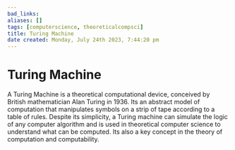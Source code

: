 ```yaml
---
bad_links: 
aliases: []
tags: [computerscience, theoreticalcompsci]
title: Turing Machine
date created: Monday, July 24th 2023, 7:44:20 pm
---
```

# Turing Machine

A Turing Machine is a theoretical computational device, conceived by British mathematician Alan Turing in 1936. Its an abstract model of computation that manipulates symbols on a strip of tape according to a table of rules. Despite its simplicity, a Turing machine can simulate the logic of any computer algorithm and is used in theoretical computer science to understand what can be computed. Its also a key concept in the theory of computation and computability.